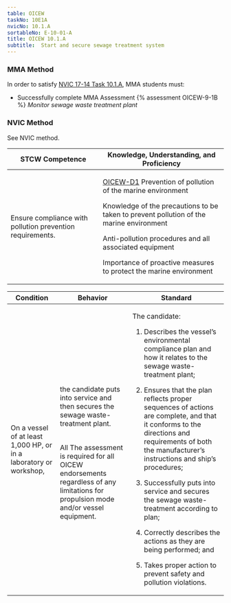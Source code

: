 ```yaml
---
table: OICEW
taskNo: 10E1A
nvicNo: 10.1.A 
sortableNo: E-10-01-A
title: OICEW 10.1.A 
subtitle:  Start and secure sewage treatment system
---
```



### MMA Method

In order to satisfy  [NVIC 17-14  Task  10.1.A]({{site.baseurl}}/assets/images/nvic-17-14.pdf), MMA students must:

* Successfully complete MMA Assessment {% assessment OICEW-9-1B %} *Monitor sewage waste treatment plant*


### NVIC Method

<a onclick="togglevisibility('nvic_methods')" >See NVIC method.</a>

<div id='nvic_methods' class='hide'>

<table>
<thead>
<tr>
<th class='forty'> STCW Competence </th>
<th class='sixty'> Knowledge, Understanding, and Proficiency </th>
</tr>
</thead>




<tbody>
<tr><td markdown='1'>

Ensure compliance with pollution prevention requirements.

</td><td markdown='1'>

[OICEW-D1]({{site.baseurl}}/tables/31.html#OICEW-D1) Prevention of pollution of the marine environment 

Knowledge of the precautions to be taken to prevent pollution of the marine environment 

Anti-pollution procedures and all associated equipment 

Importance of proactive measures to protect the marine environment

</td></tr>


</tbody>
</table>


<table>
<thead>
<tr><th class='twenty'>  Condition </th><th class='twenty'> Behavior </th><th  class='sixty'>Standard </th></tr>
</thead>
<tbody >



<tr><td markdown='1'>

On a vessel of at least 1,000 HP, or in a laboratory or workshop,

</td><td markdown='1'>

the candidate puts into service and then secures the sewage waste- treatment plant.

<br>

<div class="tooltip">All
<span class="tooltiptext">
The assessment is required for all OICEW endorsements regardless of any limitations for propulsion mode and/or vessel equipment.
</span>
</div>


</td><td markdown='1'>

The candidate:

1. Describes the vessel’s environmental compliance plan and how it relates to the sewage waste-treatment plant;

2. Ensures that the plan reflects proper sequences of actions are complete, and that it conforms to the directions and requirements of both the manufacturer’s instructions and ship’s procedures;

3. Successfully puts into service and secures the sewage waste- treatment according to plan;

4. Correctly describes the actions as they are being performed; and

5. Takes proper action to prevent safety and pollution violations.

</td></tr>
</tbody>
</table>
</div>

